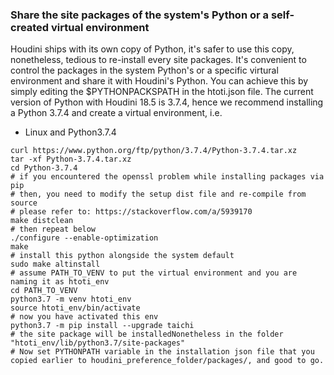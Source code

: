 ### Share the site packages of the system's Python or a self-created virtual environment
Houdini ships with its own copy of Python, it's safer to use this copy, nonetheless, tedious to re-install every site packages. It's convenient to control the packages in the system Python's or a specific virtural environment and share it with Houdini's Python. You can achieve this by simply editing the $PYTHONPACKSPATH in the htoti.json file. The current version of Python with Houdini 18.5 is 3.7.4, hence we recommend installing a Python 3.7.4 and create a virtual environment, i.e.

- Linux and Python3.7.4
```shell
curl https://www.python.org/ftp/python/3.7.4/Python-3.7.4.tar.xz
tar -xf Python-3.7.4.tar.xz
cd Python-3.7.4
# if you encountered the openssl problem while installing packages via pip
# then, you need to modify the setup dist file and re-compile from source
# please refer to: https://stackoverflow.com/a/5939170
make distclean
# then repeat below
./configure --enable-optimization
make
# install this python alongside the system default
sudo make altinstall
# assume PATH_TO_VENV to put the virtual environment and you are naming it as htoti_env
cd PATH_TO_VENV
python3.7 -m venv htoti_env
source htoti_env/bin/activate
# now you have activated this env
python3.7 -m pip install --upgrade taichi
# the site package will be installedNonetheless in the folder "htoti_env/lib/python3.7/site-packages"
# Now set PYTHONPATH variable in the installation json file that you copied earlier to houdini_preference_folder/packages/, and good to go.
```

